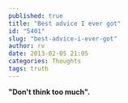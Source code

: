 ```yaml
---
published: true
title: "Best advice I ever got"
id: "5401"
slug: "best-advice-i-ever-got"
author: rv
date: 2013-02-05 21:05
categories: Thoughts
tags: truth
---
```

<strong>"Don't think too much".</strong>